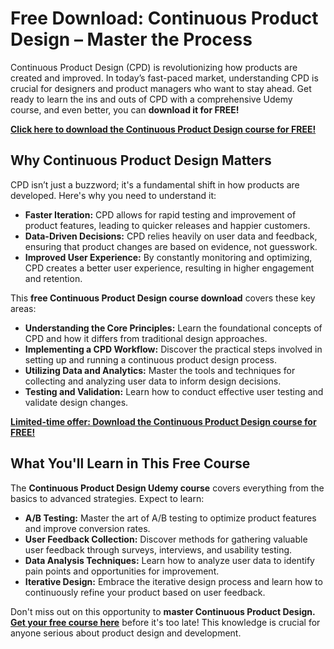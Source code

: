 # Free Download: Continuous Product Design – Master the Process

Continuous Product Design (CPD) is revolutionizing how products are created and improved. In today’s fast-paced market, understanding CPD is crucial for designers and product managers who want to stay ahead. Get ready to learn the ins and outs of CPD with a comprehensive Udemy course, and even better, you can **download it for FREE!**

[**Click here to download the Continuous Product Design course for FREE!**](https://udemywork.com/continuous-product-design)

## Why Continuous Product Design Matters

CPD isn’t just a buzzword; it's a fundamental shift in how products are developed. Here's why you need to understand it:

*   **Faster Iteration:** CPD allows for rapid testing and improvement of product features, leading to quicker releases and happier customers.
*   **Data-Driven Decisions:** CPD relies heavily on user data and feedback, ensuring that product changes are based on evidence, not guesswork.
*   **Improved User Experience:** By constantly monitoring and optimizing, CPD creates a better user experience, resulting in higher engagement and retention.

This **free Continuous Product Design course download** covers these key areas:

*   **Understanding the Core Principles:** Learn the foundational concepts of CPD and how it differs from traditional design approaches.
*   **Implementing a CPD Workflow:** Discover the practical steps involved in setting up and running a continuous product design process.
*   **Utilizing Data and Analytics:** Master the tools and techniques for collecting and analyzing user data to inform design decisions.
*   **Testing and Validation:** Learn how to conduct effective user testing and validate design changes.

[**Limited-time offer: Download the Continuous Product Design course for FREE!**](https://udemywork.com/continuous-product-design)

## What You'll Learn in This Free Course

The **Continuous Product Design Udemy course** covers everything from the basics to advanced strategies. Expect to learn:

*   **A/B Testing:** Master the art of A/B testing to optimize product features and improve conversion rates.
*   **User Feedback Collection:** Discover methods for gathering valuable user feedback through surveys, interviews, and usability testing.
*   **Data Analysis Techniques:** Learn how to analyze user data to identify pain points and opportunities for improvement.
*   **Iterative Design:** Embrace the iterative design process and learn how to continuously refine your product based on user feedback.

Don't miss out on this opportunity to **master Continuous Product Design.** **[Get your free course here](https://udemywork.com/continuous-product-design)** before it's too late! This knowledge is crucial for anyone serious about product design and development.
